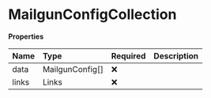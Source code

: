 # MailgunConfigCollection

**Properties**

| Name  | Type            | Required | Description |
| :---- | :-------------- | :------- | :---------- |
| data  | MailgunConfig[] | ❌       |             |
| links | Links           | ❌       |             |
